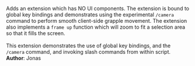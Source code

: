Adds an extension which has NO UI components.  The extension is bound to global key bindings and demonstrates using the experimental `/camera` command to perform smooth client-side grapple movement.  The extension also implements a `frame up` function which will zoom to fit a selection area so that it fills the screen.<br><br>This extension demonstrates the use of global key bindings, and the `/camera` command, and invoking slash commands from within script.<br> **Author**: Jonas
